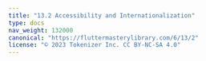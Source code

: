 ```yaml
---
title: "13.2 Accessibility and Internationalization"
type: docs
nav_weight: 132000
canonical: "https://fluttermasterylibrary.com/6/13/2"
license: "© 2023 Tokenizer Inc. CC BY-NC-SA 4.0"
---
```

